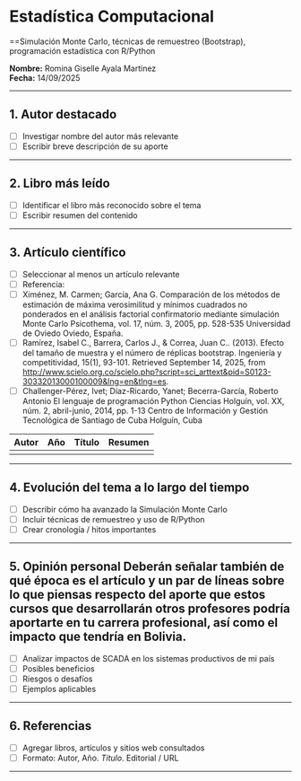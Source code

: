 # Estadística Computacional
==Simulación Monte Carlo, técnicas de remuestreo (Bootstrap), programación estadística con R/Python

**Nombre:** Romina Giselle Ayala Martinez  
**Fecha:** 14/09/2025

---

## 1. Autor destacado
- [ ] Investigar nombre del autor más relevante
- [ ] Escribir breve descripción de su aporte 

---

## 2. Libro más leído
- [ ] Identificar el libro más reconocido sobre el tema
- [ ] Escribir resumen del contenido

---

## 3. Artículo científico
- [ ] Seleccionar al menos un artículo relevante  
- [ ] Referencia:
- [ ] Ximénez, M. Carmen; García, Ana G. Comparación de los métodos de estimación de máxima verosimilitud y mínimos cuadrados no ponderados en el análisis factorial confirmatorio mediante simulación Monte Carlo Psicothema, vol. 17, núm. 3, 2005, pp. 528-535 Universidad de Oviedo Oviedo, España.
- [ ] Ramírez, Isabel C., Barrera, Carlos J., & Correa, Juan C.. (2013). Efecto del tamaño de muestra y el número de réplicas bootstrap. Ingeniería y competitividad, 15(1), 93-101. Retrieved September 14, 2025, from http://www.scielo.org.co/scielo.php?script=sci_arttext&pid=S0123-30332013000100009&lng=en&tlng=es.
- [ ] Challenger-Pérez, Ivet; Díaz-Ricardo, Yanet; Becerra-García, Roberto Antonio El lenguaje de programación Python Ciencias Holguín, vol. XX, núm. 2, abril-junio, 2014, pp. 1-13 Centro de Información y Gestión Tecnológica de Santiago de Cuba Holguín, Cuba

| Autor | Año | Título | Resumen |
|-------|-----|--------|---------|
|       |     |        |         |

---

## 4. Evolución del tema a lo largo del tiempo
- [ ] Describir cómo ha avanzado la Simulación Monte Carlo  
- [ ] Incluir técnicas de remuestreo y uso de R/Python  
- [ ] Crear cronología / hitos importantes  

---

## 5. Opinión personal Deberán señalar también de qué época es el artículo y un par de líneas sobre lo que piensas respecto del aporte que estos cursos que desarrollarán otros profesores podría aportarte en tu carrera profesional, así como el impacto que tendría en Bolivia.
- [ ] Analizar impactos de SCADA en los sistemas productivos de mi país  
- [ ] Posibles beneficios  
- [ ] Riesgos o desafíos  
- [ ] Ejemplos aplicables  

---

## 6. Referencias
- [ ] Agregar libros, artículos y sitios web consultados  
- [ ] Formato: Autor, Año. *Título*. Editorial / URL  

---
